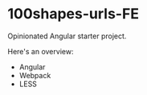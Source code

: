 # 100shapes-urls-FE
Opinionated Angular starter project.

Here's an overview:
- Angular
- Webpack
- LESS